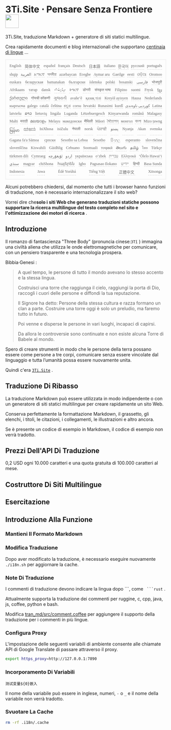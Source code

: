 <h1 style="justify-content:space-between">3Ti.Site ⋅ Pensare Senza Frontiere <img src="//i-01.eu.org/3Ti/logo.svg" style="user-select:none;margin-top:-1px;width:42px"></h1>

3Ti.Site, traduzione Markdown + generatore di siti statici multilingue.

Crea rapidamente documenti e blog internazionali che supportano [centinaia di lingue](https://github.com/i18n-site/node/blob/main/lang/src/index.js) ...

<pre class="langli" style="display:flex;flex-wrap:wrap;background:transparent;border:1px solid #eee;font-size:12px;box-shadow:0 0 3px inset #eee;padding:12px 5px 4px 12px;justify-content:space-between;"><style>pre.langli i{font-weight:300;font-family:s;margin-right:7px;margin-bottom:8px;font-style:normal;color:#666;border-bottom:1px dashed #ccc;}</style><i>English</i><i> 简体中文 </i><i>español</i><i>français</i><i>Deutsch</i><i> 日本語 </i><i>italiano</i><i>한국어</i><i>русский</i><i>português</i><i>shqip</i><i>‫العربية‬</i><i>አማርኛ</i><i>অসমীয়া</i><i>azərbaycan</i><i>Eʋegbe</i><i>Aymar aru</i><i>Gaeilge</i><i>eesti</i><i>ଓଡ଼ିଆ</i><i>Oromoo</i><i>euskara</i><i>беларуская</i><i>bamanakan</i><i>български</i><i>íslenska</i><i>polski</i><i>bosanski</i><i>‫فارسی‬</i><i>भोजपुरी</i><i>Afrikaans</i><i>татар</i><i>dansk</i><i>‫ދިވެހިބަސް‬</i><i>ትግርኛ</i><i>डोगरी</i><i>संस्कृत भाषा</i><i>Filipino</i><i>suomi</i><i>Frysk</i><i>ខ្មែរ</i><i>ქართული</i><i>गोंयची कोंकणी</i><i>ગુજરાતી</i><i>avañe’ẽ</i><i>қазақ тілі</i><i>Kreyòl ayisyen</i><i>Hausa</i><i>Nederlands</i><i>кыргызча</i><i>galego</i><i>català</i><i>čeština</i><i>ಕನ್ನಡ</i><i>corsu</i><i>hrvatski</i><i>Runasimi</i><i>kurdî</i><i>‫کوردیی ناوەندی‬</i><i>Latina</i><i>latviešu</i><i>ລາວ</i><i>lietuvių</i><i>lingála</i><i>Luganda</i><i>Lëtzebuergesch</i><i>Kinyarwanda</i><i>română</i><i>Malagasy</i><i>Malti</i><i>मराठी</i><i>മലയാളം</i><i>Melayu</i><i>македонски</i><i>मैथिली</i><i>Māori</i><i>মৈতৈলোন্</i><i>монгол</i><i>বাংলা</i><i>Mizo ṭawng</i><i>မြန်မာ</i><i>𞄀𞄄𞄰𞄩𞄍𞄜𞄰</i><i>IsiXhosa</i><i>isiZulu</i><i>नेपाली</i><i>norsk</i><i>ਪੰਜਾਬੀ</i><i>‫پښتو‬</i><i>Nyanja</i><i>Akan</i><i>svenska</i><i>Gagana fa'a Sāmoa</i><i>српски</i><i>Sesotho sa Leboa</i><i>Sesotho</i><i>සිංහල</i><i>esperanto</i><i>slovenčina</i><i>slovenščina</i><i>Kiswahili</i><i>Gàidhlig</i><i>Cebuano</i><i>Soomaali</i><i>тоҷикӣ</i><i>తెలుగు</i><i>தமிழ்</i><i>ไทย</i><i>Türkçe</i><i>türkmen dili</i><i>Cymraeg</i><i>‫ئۇيغۇرچە‬</i><i>‫اردو‬</i><i>українська</i><i>o‘zbek</i><i>‫עברית‬</i><i>Ελληνικά</i><i>ʻŌlelo Hawaiʻi</i><i>‫سنڌي‬</i><i>magyar</i><i>chiShona</i><i>հայերեն</i><i>Igbo</i><i>Pagsasao Ilokano</i><i>‫ייִדיש‬</i><i>हिन्दी</i><i>Basa Sunda</i><i>Indonesia</i><i>Jawa</i><i>Èdè Yorùbá</i><i>Tiếng Việt</i><i> 正體中文 </i><i>Xitsonga</i></pre>

Alcuni potrebbero chiedersi, dal momento che tutti i browser hanno funzioni di traduzione, non è necessario internazionalizzare il sito web?

Vorrei dire che**solo i siti Web che generano traduzioni statiche possono supportare la ricerca multilingue del testo completo nel sito e l'ottimizzazione dei motori di ricerca** .

## Introduzione

Il romanzo di fantascienza &quot;Three Body&quot; (pronuncia cinese:`3Tǐ` ) immagina una civiltà aliena che utilizza le onde elettromagnetiche per comunicare, con un pensiero trasparente e una tecnologia prospera.

Bibbia·Genesi :

> A quel tempo, le persone di tutto il mondo avevano lo stesso accento e la stessa lingua.
>
> Costruisci una torre che raggiunga il cielo, raggiungi la porta di Dio, raccogli i cuori delle persone e diffondi la tua reputazione.
>
> Il Signore ha detto: Persone della stessa cultura e razza formano un clan a parte. Costruire una torre oggi è solo un preludio, ma faremo tutto in futuro.
>
> Poi venne e disperse le persone in vari luoghi, incapaci di capirsi.
>
> Da allora le controversie sono continuate e non esiste alcuna Torre di Babele al mondo.

Spero di creare strumenti in modo che le persone della terra possano essere come persone a tre corpi, comunicare senza essere vincolate dal linguaggio e tutta l’umanità possa essere nuovamente unita.

Quindi c'era [`3Ti.Site`](//3Ti.Site) .

## Traduzione Di Ribasso

La traduzione Markdown può essere utilizzata in modo indipendente o con un generatore di siti statici multilingue per creare rapidamente un sito Web.

Conserva perfettamente la formattazione Markdown, il grassetto, gli elenchi, i titoli, le citazioni, i collegamenti, le illustrazioni e altro ancora.

Se è presente un codice di esempio in Markdown, il codice di esempio non verrà tradotto.

## Prezzi Dell'API Di Traduzione

0,2 USD ogni 10.000 caratteri e una quota gratuita di 100.000 caratteri al mese.

## Costruttore Di Siti Multilingue

## Esercitazione

## Introduzione Alla Funzione

### Mantieni Il Formato Markdown

### Modifica Traduzione

Dopo aver modificato la traduzione, è necessario eseguire nuovamente `./i18n.sh` per aggiornare la cache.

### Note Di Traduzione

I commenti di traduzione devono indicare la lingua dopo \```, come ` ```rust` .

Attualmente supporta la traduzione dei commenti per ruggine, c, cpp, java, js, coffee, python e bash.

Modifica [tran_md/src/comment.coffee](https://github.com/i18n-site/node/blob/main/tran_md/src/comment.coffee) per aggiungere il supporto della traduzione per i commenti in più lingue.

### Configura Proxy

L'impostazione delle seguenti variabili di ambiente consente alle chiamate API di Google Translate di passare attraverso il proxy.

```bash
export https_proxy=http://127.0.0.1:7890
```

### Incorporamento Di Variabili

```
测试变量${0}嵌入
```

Il nome della variabile può essere in inglese, numeri, `-` o `_` e il nome della variabile non verrà tradotto.

### Svuotare La Cache

```bash
rm -rf .i18n/.cache
```
